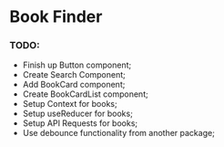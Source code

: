 # Book Finder

### TODO:
* Finish up Button component;
* Create Search Component;
* Add BookCard component;
* Create BookCardList component;
* Setup Context for books;
* Setup useReducer for books;
* Setup API Requests for books;
* Use debounce functionality from another package;